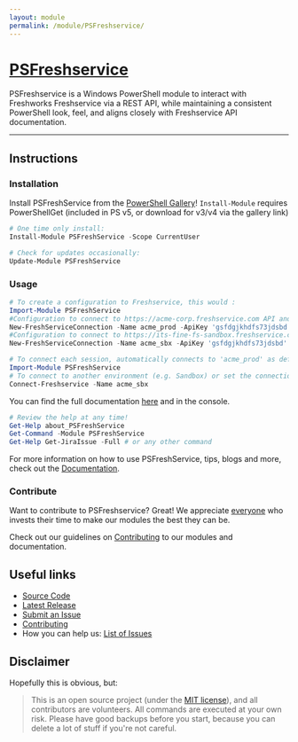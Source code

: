 ```yaml
---
layout: module
permalink: /module/PSFreshservice/
---
```

# [PSFreshservice](https://www.flycastpartners.com/PSFreshservice)

<!-- [![GitHub release](https://img.shields.io/github/release/AtlassianPS/PSFreshService.svg?style=for-the-badge)](https://github.com/AtlassianPS/PSFreshService/releases/latest)
[![Build Status](https://img.shields.io/vso/build/AtlassianPS/PSFreshService/11/master.svg?style=for-the-badge)](https://dev.azure.com/AtlassianPS/PSFreshService/_build/latest?definitionId=11)
[![PowerShell Gallery](https://img.shields.io/powershellgallery/dt/PSFreshService.svg?style=for-the-badge)](https://www.powershellgallery.com/packages/PSFreshService)
![License](https://img.shields.io/badge/license-MIT-blue.svg?style=for-the-badge) -->

PSFreshservice is a Windows PowerShell module to interact with Freshworks Freshservice via a REST API, while maintaining a consistent PowerShell look, feel, and aligns closely with Freshservice API documentation.

<!-- Join the conversation on [![SlackLogo][] AtlassianPS.Slack.com](https://atlassianps.org/slack) -->

<!-- [SlackLogo]: https://atlassianps.org/assets/img/Slack_Mark_Web_28x28.png -->
<!--more-->

---

## Instructions

### Installation

Install PSFreshService from the [PowerShell Gallery]! `Install-Module` requires PowerShellGet (included in PS v5, or download for v3/v4 via the gallery link)

```powershell
# One time only install:
Install-Module PSFreshService -Scope CurrentUser

# Check for updates occasionally:
Update-Module PSFreshService
```

### Usage

```powershell
# To create a configuration to Freshservice, this would :
Import-Module PSFreshService
#Configuration to connect to https://acme-corp.freshservice.com API and use as the default connection (automatically connect when importing the module):
New-FreshServiceConnection -Name acme_prod -ApiKey 'gsfdgjkhdfs73jdsbd' -Tenant 'acme-corp' -Environment Production -Default $true
#Configuration to connect to https://its-fine-fs-sandbox.freshservice.com API and use as the default connection (automatically connect when importing the module):
New-FreshServiceConnection -Name acme_sbx -ApiKey 'gsfdgjkhdfs73jdsbd' -Tenant 'acme-corp' -Environment Sandbox -Default $false
```


```powershell
# To connect each session, automatically connects to 'acme_prod' as default:
Import-Module PSFreshService
# To connect to another environment (e.g. Sandbox) or set the connection parameters:
Connect-Freshservice -Name acme_sbx 
```

You can find the full documentation [here](https://flycastpartners.com/PSFreshService) and in the console.

```powershell
# Review the help at any time!
Get-Help about_PSFreshService
Get-Command -Module PSFreshService
Get-Help Get-JiraIssue -Full # or any other command
```

For more information on how to use PSFreshService, tips, blogs and more, check out the [Documentation](https://flycastpartners.com/PSFreshService).

### Contribute

Want to contribute to PSFreshservice? Great!
We appreciate [everyone](https://atlassianps.org/#people) who invests their time to make our modules the best they can be.

Check out our guidelines on [Contributing] to our modules and documentation.

<!-- ## Tested on

|Configuration|Status|
|-------------|------|
|Windows Powershell v3||
|Windows Powershell v4||
|Windows Powershell v5.1|[![Build Status](https://img.shields.io/vso/build/AtlassianPS/PSFreshService/11/master.svg?style=for-the-badge)](https://dev.azure.com/AtlassianPS/PSFreshService/_build/latest?definitionId=11)|
|Powershell Core (latest) on Windows|[![Build Status](https://img.shields.io/vso/build/AtlassianPS/PSFreshService/11/master.svg?style=for-the-badge)](https://dev.azure.com/AtlassianPS/PSFreshService/_build/latest?definitionId=11)|
|Powershell Core (latest) on Ubuntu|[![Build Status](https://img.shields.io/vso/build/AtlassianPS/PSFreshService/11/master.svg?style=for-the-badge)](https://dev.azure.com/AtlassianPS/PSFreshService/_build/latest?definitionId=11)|
|Powershell Core (latest) on MacOS|[![Build Status](https://img.shields.io/vso/build/AtlassianPS/PSFreshService/11/master.svg?style=for-the-badge)](https://dev.azure.com/AtlassianPS/PSFreshService/_build/latest?definitionId=11)| -->

<!-- ## Acknowledgements

* Thanks to [replicaJunction] for getting this module on it's feet
* Thanks to everyone ([Our Contributors](https://atlassianps.org/#people)) that helped with this module -->

## Useful links

* [Source Code]
* [Latest Release]
* [Submit an Issue]
* [Contributing]
* How you can help us: [List of Issues](https://github.com/AtlassianPS/PSFreshService/issues?q=is%3Aissue+is%3Aopen+label%3Aup-for-grabs)

## Disclaimer

Hopefully this is obvious, but:

> This is an open source project (under the [MIT license]), and all contributors are volunteers. All commands are executed at your own risk. Please have good backups before you start, because you can delete a lot of stuff if you're not careful.

<!-- reference-style links -->
  [JIRA]: https://www.atlassian.com/software/jira
  [PowerShell Gallery]: https://www.powershellgallery.com/
  [Source Code]: https://github.com/AtlassianPS/PSFreshService
  [Latest Release]: https://github.com/AtlassianPS/PSFreshService/releases/latest
  [Submit an Issue]: https://github.com/AtlassianPS/PSFreshService/issues/new
  [replicaJunction]: https://github.com/replicaJunction
  [MIT license]: https://github.com/AtlassianPS/PSFreshService/blob/master/LICENSE
  [Contributing]: http://atlassianps.org/docs/Contributing
